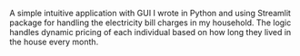 A simple intuitive application with GUI I wrote in Python and using Streamlit package for handling the electricity bill charges in my household. The logic handles dynamic pricing of each individual based on how long they lived in the house every month.
